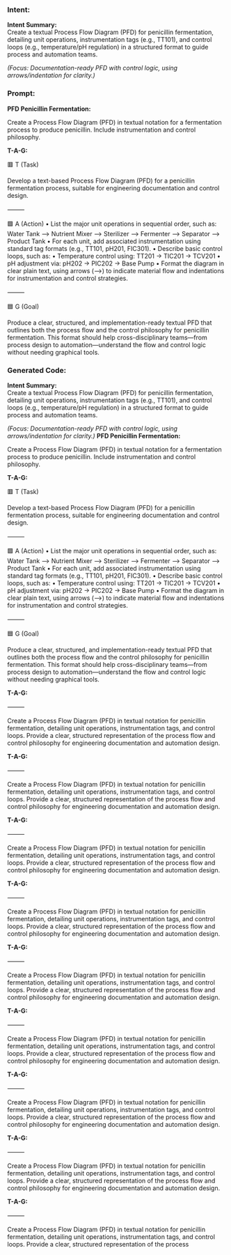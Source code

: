 ### Intent:
**Intent Summary:**  
Create a textual Process Flow Diagram (PFD) for penicillin fermentation, detailing unit operations, instrumentation tags (e.g., TT101), and control loops (e.g., temperature/pH regulation) in a structured format to guide process and automation teams.  

*(Focus: Documentation-ready PFD with control logic, using arrows/indentation for clarity.)*

### Prompt:
**PFD Penicillin Fermentation:**

Create a Process Flow Diagram (PFD) in textual notation for a fermentation process to produce penicillin. Include instrumentation and control philosophy.


**T-A-G:**

🟥 T (Task)

Develop a text-based Process Flow Diagram (PFD) for a penicillin fermentation process, suitable for engineering documentation and control design.

⸻

🟩 A (Action)
	•	List the major unit operations in sequential order, such as:
Water Tank --> Nutrient Mixer --> Sterilizer --> Fermenter --> Separator --> Product Tank
	•	For each unit, add associated instrumentation using standard tag formats (e.g., TT101, pH201, FIC301).
	•	Describe basic control loops, such as:
	•	Temperature control using: TT201 → TIC201 → TCV201
	•	pH adjustment via: pH202 → PIC202 → Base Pump
	•	Format the diagram in clear plain text, using arrows (-->) to indicate material flow and indentations for instrumentation and control strategies.

⸻

🟦 G (Goal)

Produce a clear, structured, and implementation-ready textual PFD that outlines both the process flow and the control philosophy for penicillin fermentation. This format should help cross-disciplinary teams—from process design to automation—understand the flow and control logic without needing graphical tools.

### Generated Code:
**Intent Summary:**  
Create a textual Process Flow Diagram (PFD) for penicillin fermentation, detailing unit operations, instrumentation tags (e.g., TT101), and control loops (e.g., temperature/pH regulation) in a structured format to guide process and automation teams.  

*(Focus: Documentation-ready PFD with control logic, using arrows/indentation for clarity.)*
**PFD Penicillin Fermentation:**

Create a Process Flow Diagram (PFD) in textual notation for a fermentation process to produce penicillin. Include instrumentation and control philosophy.


**T-A-G:**

🟥 T (Task)

Develop a text-based Process Flow Diagram (PFD) for a penicillin fermentation process, suitable for engineering documentation and control design.

⸻

🟩 A (Action)
	•	List the major unit operations in sequential order, such as:
Water Tank --> Nutrient Mixer --> Sterilizer --> Fermenter --> Separator --> Product Tank
	•	For each unit, add associated instrumentation using standard tag formats (e.g., TT101, pH201, FIC301).
	•	Describe basic control loops, such as:
	•	Temperature control using: TT201 → TIC201 → TCV201
	•	pH adjustment via: pH202 → PIC202 → Base Pump
	•	Format the diagram in clear plain text, using arrows (-->) to indicate material flow and indentations for instrumentation and control strategies.

⸻

🟦 G (Goal)

Produce a clear, structured, and implementation-ready textual PFD that outlines both the process flow and the control philosophy for penicillin fermentation. This format should help cross-disciplinary teams—from process design to automation—understand the flow and control logic without needing graphical tools.  

**T-A-G:**

⸻

Create a Process Flow Diagram (PFD) in textual notation for penicillin fermentation, detailing unit operations, instrumentation tags, and control loops. Provide a clear, structured representation of the process flow and control philosophy for engineering documentation and automation design.

**T-A-G:**

⸻

Create a Process Flow Diagram (PFD) in textual notation for penicillin fermentation, detailing unit operations, instrumentation tags, and control loops. Provide a clear, structured representation of the process flow and control philosophy for engineering documentation and automation design.

**T-A-G:**

⸻

Create a Process Flow Diagram (PFD) in textual notation for penicillin fermentation, detailing unit operations, instrumentation tags, and control loops. Provide a clear, structured representation of the process flow and control philosophy for engineering documentation and automation design.

**T-A-G:**

⸻

Create a Process Flow Diagram (PFD) in textual notation for penicillin fermentation, detailing unit operations, instrumentation tags, and control loops. Provide a clear, structured representation of the process flow and control philosophy for engineering documentation and automation design.

**T-A-G:**

⸻

Create a Process Flow Diagram (PFD) in textual notation for penicillin fermentation, detailing unit operations, instrumentation tags, and control loops. Provide a clear, structured representation of the process flow and control philosophy for engineering documentation and automation design.

**T-A-G:**

⸻

Create a Process Flow Diagram (PFD) in textual notation for penicillin fermentation, detailing unit operations, instrumentation tags, and control loops. Provide a clear, structured representation of the process flow and control philosophy for engineering documentation and automation design.

**T-A-G:**

⸻

Create a Process Flow Diagram (PFD) in textual notation for penicillin fermentation, detailing unit operations, instrumentation tags, and control loops. Provide a clear, structured representation of the process flow and control philosophy for engineering documentation and automation design.

**T-A-G:**

⸻

Create a Process Flow Diagram (PFD) in textual notation for penicillin fermentation, detailing unit operations, instrumentation tags, and control loops. Provide a clear, structured representation of the process flow and control philosophy for engineering documentation and automation design.

**T-A-G:**

⸻

Create a Process Flow Diagram (PFD) in textual notation for penicillin fermentation, detailing unit operations, instrumentation tags, and control loops. Provide a clear, structured representation of the process
